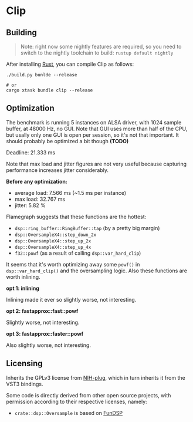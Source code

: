 # Clip

## Building

> Note: right now some nightly features are required, so you need to switch to the nightly toolchain to build: `rustup default nightly`

After installing [Rust](https://rustup.rs/), you can compile Clip as follows:

```shell
./build.py bunlde --release

# or
cargo xtask bundle clip --release
```

## Optimization

The benchmark is running 5 instances on ALSA driver, with 1024 sample buffer, at 48000 Hz, no GUI. Note that GUI uses more than half of the CPU, but usally only one GUI is open per session, so it's not that important. It should probably be optimized a bit though **(TODO)**

Deadline: 21.333 ms

Note that max load and jitter figures are not very useful because capturing performance increases jitter considerably.

**Before any optimization:**
- average load: 7.566 ms (~1.5 ms per instance)
- max load: 32.767 ms
- jitter: 5.82 %

Flamegraph suggests that these functions are the hottest:
- `dsp::ring_buffer::RingBuffer::tap` (by a pretty big margin)
- `dsp::OversampleX4::step_down_2x`
- `dsp::OversampleX4::step_up_2x`
- `dsp::OversampleX4::step_up_4x`
- `f32::powf` (as a result of calling `dsp::var_hard_clip`)

It seems that it's worth optimizing away some `powf()` in `dsp::var_hard_clip()` and the oversampling logic. Also these functions are worth inlining.

**opt 1: inlining**

Inlining made it ever so slightly worse, not interesting.

**opt 2: fastapprox::fast::powf**

Slightly worse, not interesting.

**opt 3: fastapprox::faster::powf**

Also slightly worse, not interesting.


## Licensing

Inherits the GPLv3 license from [NIH-plug](https://github.com/robbert-vdh/nih-plug), which in turn inherits it from the VST3 bindings.

Some code is directly derived from other open source projects, with permission according to their respective licenses, namely:
- `crate::dsp::Oversample` is based on [FunDSP](https://github.com/SamiPerttu/fundsp)

